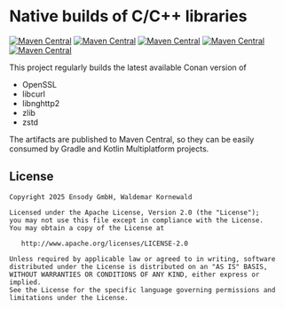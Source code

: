 # Native builds of C/C++ libraries

[![Maven Central](https://img.shields.io/maven-central/v/com.ensody.nativebuilds/openssl?label=openssl&color=%2345cf00)](https://central.sonatype.com/artifact/com.ensody.nativebuilds/openssl)
[![Maven Central](https://img.shields.io/maven-central/v/com.ensody.nativebuilds/libcurl?label=libcurl&color=%2345cf00)](https://central.sonatype.com/artifact/com.ensody.nativebuilds/libcurl)
[![Maven Central](https://img.shields.io/maven-central/v/com.ensody.nativebuilds/libnghttp2?label=libnghttp2&color=%2345cf00)](https://central.sonatype.com/artifact/com.ensody.nativebuilds/libnghttp2)
[![Maven Central](https://img.shields.io/maven-central/v/com.ensody.nativebuilds/zlib?label=zlib&color=%2345cf00)](https://central.sonatype.com/artifact/com.ensody.nativebuilds/zlib)
[![Maven Central](https://img.shields.io/maven-central/v/com.ensody.nativebuilds/zstd?label=zstd&color=%2345cf00)](https://central.sonatype.com/artifact/com.ensody.nativebuilds/zstd)

This project regularly builds the latest available Conan version of

* OpenSSL
* libcurl
* libnghttp2
* zlib
* zstd

The artifacts are published to Maven Central, so they can be easily consumed by Gradle and Kotlin Multiplatform projects.

## License

```
Copyright 2025 Ensody GmbH, Waldemar Kornewald

Licensed under the Apache License, Version 2.0 (the "License");
you may not use this file except in compliance with the License.
You may obtain a copy of the License at

   http://www.apache.org/licenses/LICENSE-2.0

Unless required by applicable law or agreed to in writing, software
distributed under the License is distributed on an "AS IS" BASIS,
WITHOUT WARRANTIES OR CONDITIONS OF ANY KIND, either express or implied.
See the License for the specific language governing permissions and
limitations under the License.
```

